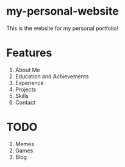 # my-personal-website
This is the website for my personal portfolio!

# Features
1. About Me
2. Education and Achievements
3. Experience
4. Projects
5. Skills
6. Contact

# TODO
1. Memes
2. Games
3. Blog